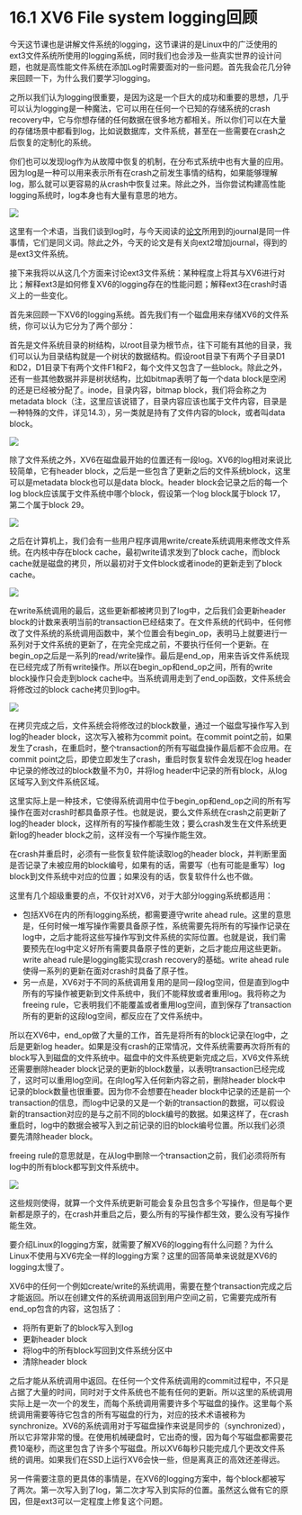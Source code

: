 # 16.1 XV6 File system logging回顾

今天这节课也是讲解文件系统的logging，这节课讲的是Linux中的广泛使用的ext3文件系统所使用的logging系统，同时我们也会涉及一些真实世界的设计问题，也就是高性能文件系统在添加Log时需要面对的一些问题。首先我会花几分钟来回顾一下，为什么我们要学习logging。

之所以我们认为logging很重要，是因为这是一个巨大的成功和重要的思想，几乎可以认为logging是一种魔法，它可以用在任何一个已知的存储系统的crash recovery中，它与你想存储的任何数据在很多地方都相关。所以你们可以在大量的存储场景中都看到log，比如说数据库，文件系统，甚至在一些需要在crash之后恢复的定制化的系统。

你们也可以发现log作为从故障中恢复的机制，在分布式系统中也有大量的应用。因为log是一种可以用来表示所有在crash之前发生事情的结构，如果能够理解log，那么就可以更容易的从crash中恢复过来。除此之外，当你尝试构建高性能logging系统时，log本身也有大量有意思的地方。

![](../.gitbook/assets/image%20%28683%29.png)

这里有一个术语，当我们谈到log时，与今天阅读的[论文](https://pdos.csail.mit.edu/6.828/2020/readings/journal-design.pdf)所用到的journal是同一件事情，它们是同义词。除此之外，今天的论文是有关向ext2增加journal，得到的是ext3文件系统。

接下来我将以从这几个方面来讨论ext3文件系统：某种程度上将其与XV6进行对比；解释ext3是如何修复XV6的logging存在的性能问题；解释ext3在crash时语义上的一些变化。

首先来回顾一下XV6的logging系统。首先我们有一个磁盘用来存储XV6的文件系统，你可以认为它分为了两个部分：

首先是文件系统目录的树结构，以root目录为根节点，往下可能有其他的目录，我们可以认为目录结构就是一个树状的数据结构。假设root目录下有两个子目录D1和D2，D1目录下有两个文件F1和F2，每个文件又包含了一些block。除此之外，还有一些其他数据并非是树状结构，比如bitmap表明了每一个data block是空闲的还是已经被分配了。inode，目录内容，bitmap block，我们将会称之为metadata block（注，这里应该说错了，目录内容应该也属于文件内容，目录是一种特殊的文件，详见14.3），另一类就是持有了文件内容的block，或者叫data block。

![](../.gitbook/assets/image%20%28680%29.png)

除了文件系统之外，XV6在磁盘最开始的位置还有一段log。XV6的log相对来说比较简单，它有header block，之后是一些包含了更新之后的文件系统block，这里可以是metadata block也可以是data block。header block会记录之后的每一个log block应该属于文件系统中哪个block，假设第一个log block属于block 17，第二个属于block 29。

![](../.gitbook/assets/image%20%28688%29.png)

之后在计算机上，我们会有一些用户程序调用write/create系统调用来修改文件系统。在内核中存在block cache，最初write请求发到了block cache，而block cache就是磁盘的拷贝，所以最初对于文件block或者inode的更新走到了block cache。

![](../.gitbook/assets/image%20%28679%29.png)

在write系统调用的最后，这些更新都被拷贝到了log中，之后我们会更新header block的计数来表明当前的transaction已经结束了。在文件系统的代码中，任何修改了文件系统的系统调用函数中，某个位置会有begin\_op，表明马上就要进行一系列对于文件系统的更新了，在完全完成之前，不要执行任何一个更新。在begin\_op之后是一系列的read/write操作。最后是end\_op，用来告诉文件系统现在已经完成了所有write操作。所以在begin\_op和end\_op之间，所有的write block操作只会走到block cache中。当系统调用走到了end\_op函数，文件系统会将修改过的block cache拷贝到log中。

![](../.gitbook/assets/image%20%28681%29.png)

在拷贝完成之后，文件系统会将修改过的block数量，通过一个磁盘写操作写入到log的header block，这次写入被称为commit point。在commit point之前，如果发生了crash，在重启时，整个transaction的所有写磁盘操作最后都不会应用。在commit point之后，即使立即发生了crash，重启时恢复软件会发现在log header中记录的修改过的block数量不为0，并将log header中记录的所有block，从log区域写入到文件系统区域。

这里实际上是一种技术，它使得系统调用中位于begin\_op和end\_op之间的所有写操作在面对crash时都具备原子性。也就是说，要么文件系统在crash之前更新了log的header block，这样所有的写操作都能生效；要么crash发生在文件系统更新log的header block之前，这样没有一个写操作能生效。

在crash并重启时，必须有一些恢复软件能读取log的header block，并判断里面是否记录了未被应用的block编号，如果有的话，需要写（也有可能是重写）log block到文件系统中对应的位置；如果没有的话，恢复软件什么也不做。

这里有几个超级重要的点，不仅针对XV6，对于大部分logging系统都适用：

* 包括XV6在内的所有logging系统，都需要遵守write ahead rule。这里的意思是，任何时候一堆写操作需要具备原子性，系统需要先将所有的写操作记录在log中，之后才能将这些写操作写到文件系统的实际位置。也就是说，我们需要预先在log中定义好所有需要具备原子性的更新，之后才能应用这些更新。write ahead rule是logging能实现crash recovery的基础。write ahead rule使得一系列的更新在面对crash时具备了原子性。
* 另一点是，XV6对于不同的系统调用复用的是同一段log空间，但是直到log中所有的写操作被更新到文件系统中，我们不能释放或者重用log。我将称之为freeing rule，它表明我们不能覆盖或者重用log空间，直到保存了transaction所有的更新的这段log空间，都反应在了文件系统中。

所以在XV6中，end\_op做了大量的工作，首先是将所有的block记录在log中，之后是更新log header。如果是没有crash的正常情况，文件系统需要再次将所有的block写入到磁盘的文件系统中。磁盘中的文件系统更新完成之后，XV6文件系统还需要删除header block记录的更新的block数量，以表明transaction已经完成了，这时可以重用log空间。在向log写入任何新内容之前，删除header block中记录的block数量也很重要。因为你不会想要在header block中记录的还是前一个transaction的信息，而log中记录的又是一个新的transaction的数据，可以假设新的transaction对应的是与之前不同的block编号的数据。如果这样了，在crash重启时，log中的数据会被写入到之前记录的旧的block编号位置。所以我们必须要先清除header block。

freeing rule的意思就是，在从log中删除一个transaction之前，我们必须将所有log中的所有block都写到文件系统中。

![](../.gitbook/assets/image%20%28668%29.png)

这些规则使得，就算一个文件系统更新可能会复杂且包含多个写操作，但是每个更新都是原子的，在crash并重启之后，要么所有的写操作都生效，要么没有写操作能生效。

要介绍Linux的logging方案，就需要了解XV6的logging有什么问题？为什么Linux不使用与XV6完全一样的logging方案？这里的回答简单来说就是XV6的logging太慢了。

XV6中的任何一个例如create/write的系统调用，需要在整个transaction完成之后才能返回。所以在创建文件的系统调用返回到用户空间之前，它需要完成所有end\_op包含的内容，这包括了：

* 将所有更新了的block写入到log
* 更新header block
* 将log中的所有block写回到文件系统分区中
* 清除header block

之后才能从系统调用中返回。在任何一个文件系统调用的commit过程中，不只是占据了大量的时间，同时对于文件系统也不能有任何的更新。所以这里的系统调用实际上是一次一个的发生，而每个系统调用需要许多个写磁盘的操作。这里每个系统调用需要等待它包含的所有写磁盘的行为，对应的技术术语被称为synchronize。XV6的系统调用对于写磁盘操作来说是同步的（synchronized），所以它非常非常的慢。在使用机械硬盘时，它出奇的慢，因为每个写磁盘都需要花费10毫秒，而这里包含了许多个写磁盘。所以XV6每秒只能完成几个更改文件系统的调用。如果我们在SSD上运行XV6会快一些，但是离真正的高效还差得远。

另一件需要注意的更具体的事情是，在XV6的logging方案中，每个block都被写了两次。第一次写入到了log，第二次才写入到实际的位置。虽然这么做有它的原因，但是ext3可以一定程度上修复这个问题。


